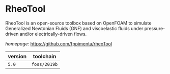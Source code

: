 # RheoTool

RheoTool is an open-source toolbox based on OpenFOAM to simulate Generalized Newtonian Fluids (GNF) and viscoelastic fluids under pressure-driven and/or electrically-driven flows.

*homepage*: <https://github.com/fppimenta/rheoTool>

version | toolchain
--------|----------
``5.0`` | ``foss/2019b``
